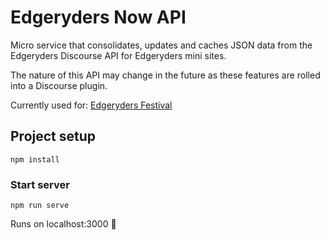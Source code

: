 # Edgeryders Now API

Micro service that consolidates, updates and caches JSON data from the Edgeryders Discourse API for Edgeryders mini sites.

The nature of this API may change in the future as these features are rolled into a Discourse plugin.

Currently used for: [Edgeryders Festival](http://festival.edgeryders.eu)

## Project setup
```
npm install
```

### Start server
```
npm run serve
```

Runs on localhost:3000 🍾